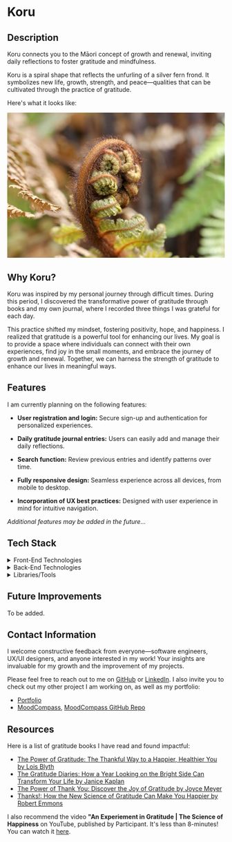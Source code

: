 # Koru

## Description

Koru connects you to the Māori concept of growth and renewal, inviting daily reflections to foster gratitude and mindfulness.

Koru is a spiral shape that reflects the unfurling of a silver fern frond. It symbolizes new life, growth, strength, and peace—qualities that can be cultivated through the practice of gratitude.

Here's what it looks like:

![koru plant unfurling](public/assets/images/koru-plant.png)

## Why Koru?

Koru was inspired by my personal journey through difficult times. During this period, I discovered the transformative power of gratitude through books and my own journal, where I recorded three things I was grateful for each day.

This practice shifted my mindset, fostering positivity, hope, and happiness. I realized that gratitude is a powerful tool for enhancing our lives. My goal is to provide a space where individuals can connect with their own experiences, find joy in the small moments, and embrace the journey of growth and renewal. Together, we can harness the strength of gratitude to enhance our lives in meaningful ways.

## Features

I am currently planning on the following features:

<ul>
    <li>
        <p><strong>User registration and login:</strong> Secure sign-up and authentication for personalized experiences.</p>
    </li>
        <li>
        <p><strong>Daily gratitude journal entries:</strong> Users can easily add and manage their daily reflections.</p>
    </li>
        <li>
        <p><strong>Search function:</strong> Review previous entries and identify patterns over time.</p>
    </li>
        <li>
        <p><strong>Fully responsive design:</strong> Seamless experience across all devices, from mobile to desktop.</p>
    </li>
        <li>
        <p><strong>Incorporation of UX best practices:</strong> Designed with user experience in mind for intuitive navigation.</p>
    </li>
</ul>

*Additional features may be added in the future...*

## Tech Stack

<details>
    <summary>
        Front-End Technologies
    </summary>
    <ul>
        <li>
            <p>HTML</p>
        </li>
        <li>
            <p>CSS</p>
        </li>
        <li>
            <p>Tailwind CSS</p>
        </li>
        <li>
            <p>Next.js</p>
        </li>
        <li>
            <p>TypeScript</p>
        </li>
        <li>
            <p>Firebase</p>
        </li>
    </ul>
</details>

<details>
    <summary>
        Back-End Technologies
    </summary>
    <ul>
        <li>
            <p>
                TypeScript
            </p>
        </li>
        <li>
            <p>
                Node.js
            </p>
        </li>
        <li>
            <p>
                Express.js
            </p>
        </li>
        <li>
            <p>
                Knex.js
            </p>
        </li>
        <li>
            <p>
                MySQL
            </p>
        </li>
    </ul>
</details>

<details>
    <summary>
        Libraries/Tools
    </summary>
    <ul>
        <li>
            <p>
                Material UI
            </p>
        </li>
        <li>
            <p>
                shadcn/ui
            </p>
        </li>
    </ul>
</details>

## Future Improvements

To be added.

## Contact Information

I welcome constructive feedback from everyone—software engineers, UX/UI designers, and anyone interested in my work! Your insights are invaluable for my growth and the improvement of my projects.

Please feel free to reach out to me on <a href="https://github.com/lilymtle">GitHub</a> or <a href="https://linkedin.com/in/lilymtle">LinkedIn</a>. I also invite you to check out my other project I am working on, as well as my portfolio:

<ul>
    <li>
        <a href="https://lilyle.dev">Portfolio</a>
    </li>
    <li>
        <a href="https://mood-compass.vercel.app/">MoodCompass</a>, <a href="https://github.com/lilymtle/mood-compass">MoodCompass GitHub Repo</a>
</ul>

## Resources

Here is a list of gratitude books I have read and found impactful:

<ul>
    <li>
        <a href="https://www.amazon.ca/Power-Gratitude-thankful-happier-healthier/dp/1782494391">The Power of Gratitude: The Thankful Way to a Happier, Healthier You by Lois Blyth</a>
    </li>
    <li>
        <a href="https://www.amazon.ca/Gratitude-Diaries-Looking-Bright-Transform/dp/1101984147">The Gratitude Diaries: How a Year Looking on the Bright Side Can Transform Your Life by Janice Kaplan</a>
    </li>
    <li>
        <a href="https://www.amazon.ca/Power-Thank-You-Discover-Gratitude/dp/1546016120">The Power of Thank You: Discover the Joy of Gratitude by Joyce Meyer</a>
    </li>
    <li>
        <a href="https://www.amazon.ca/Thanks-Science-Gratitude-Make-Happier/dp/0618620192">Thanks!: How the New Science of Gratitude Can Make You Happier by Robert Emmons</a>    
</ul>

I also recommend the video **"An Experiement in Gratitude | The Science of Happiness** on YouTube, published by Participant. It's less than 8-minutes! You can watch it <a href="https://www.youtube.com/watch?v=oHv6vTKD6lg">here</a>.